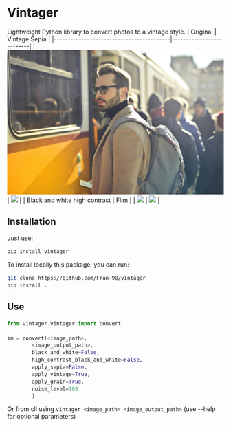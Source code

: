 # Vintager
Lightweight Python library to convert photos to a vintage style.
| Original                                 | Vintage Sepia            |
|------------------------------------------|--------------------------|
| ![](assets/original.jpg)                 | ![](assets/sepia.jpg)    |
| Black and white high contrast            | Film                     |
| ![](assets/black_and_white_contrast.jpg) | ![](assets/all.jpg)      |


## Installation

Just use:

```bash
pip install vintager
```

To install locally this package, you can run:

```bash
git clone https://github.com/Fran-98/vintager
pip install .
```

## Use

```python
from vintager.vintager import convert

im = convert(<image_path>, 
        <image_output_path>, 
        black_and_white=False, 
        high_contrast_black_and_white=False, 
        apply_sepia=False, 
        apply_vintage=True, 
        apply_grain=True, 
        noise_level=100
        )
```

Or from cli using `vintager <image_path> <image_output_path>` (use --help for optional parameters)